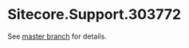 # Sitecore.Support.303772

See [master branch](https://github.com/sitecoresupport/Sitecore.Support.303772) for details.